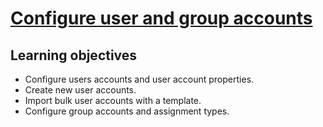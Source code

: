 # [Configure user and group accounts](https://docs.microsoft.com/en-us/learn/modules/configure-user-group-accounts/)

## Learning objectives

* Configure users accounts and user account properties.
* Create new user accounts.
* Import bulk user accounts with a template.
* Configure group accounts and assignment types.
